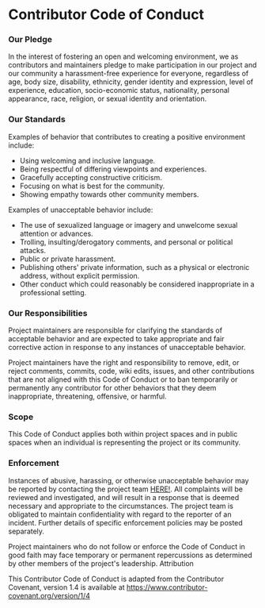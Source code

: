 # Contributor Code of Conduct

### Our Pledge

In the interest of fostering an open and welcoming environment, we as contributors and maintainers pledge to make participation in our project and our community a harassment-free experience for everyone, regardless of age, body size, disability, ethnicity, gender identity and expression, level of experience, education, socio-economic status, nationality, personal appearance, race, religion, or sexual identity and orientation.

### Our Standards

Examples of behavior that contributes to creating a positive environment include:

   * Using welcoming and inclusive language.
   * Being respectful of differing viewpoints and experiences.
   * Gracefully accepting constructive criticism.
   * Focusing on what is best for the community.
   * Showing empathy towards other community members.

Examples of unacceptable behavior include:

   * The use of sexualized language or imagery and unwelcome sexual attention or advances.
   * Trolling, insulting/derogatory comments, and personal or political attacks.
   * Public or private harassment.
   * Publishing others' private information, such as a physical or electronic address, without explicit permission.
   * Other conduct which could reasonably be considered inappropriate in a professional setting.

### Our Responsibilities

Project maintainers are responsible for clarifying the standards of acceptable behavior and are expected to take appropriate and fair corrective action in response to any instances of unacceptable behavior.

Project maintainers have the right and responsibility to remove, edit, or reject comments, commits, code, wiki edits, issues, and other contributions that are not aligned with this Code of Conduct or to ban temporarily or permanently any contributor for other behaviors that they deem inappropriate, threatening, offensive, or harmful.

### Scope

This Code of Conduct applies both within project spaces and in public spaces when an individual is representing the project or its community.

### Enforcement

Instances of abusive, harassing, or otherwise unacceptable behavior may be reported by contacting the project team [HERE!](softcreations02@gmail.com). All complaints will be reviewed and investigated, and will result in a response that is deemed necessary and appropriate to the circumstances. The project team is obligated to maintain confidentiality with regard to the reporter of an incident. Further details of specific enforcement policies may be posted separately.

Project maintainers who do not follow or enforce the Code of Conduct in good faith may face temporary or permanent repercussions as determined by other members of the project's leadership.
Attribution

This Contributor Code of Conduct is adapted from the Contributor Covenant, version 1.4 is available at https://www.contributor-covenant.org/version/1/4
